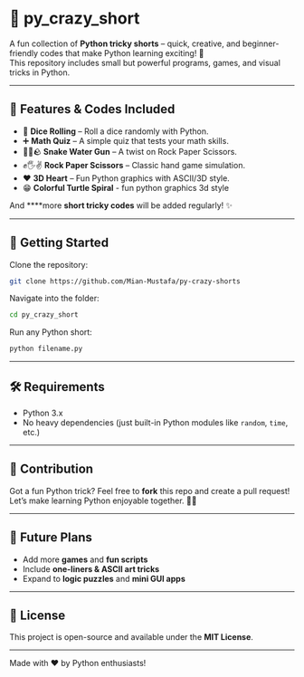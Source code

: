 # 🎉 py_crazy_short  

A fun collection of **Python tricky shorts** – quick, creative, and beginner-friendly codes that make Python learning exciting! 🚀  
This repository includes small but powerful programs, games, and visual tricks in Python.  

---

## 📌 Features & Codes Included  

- 🎲 **Dice Rolling** – Roll a dice randomly with Python.  
- ➕ **Math Quiz** – A simple quiz that tests your math skills.  
- 🐍💧🪨 **Snake Water Gun** – A twist on Rock Paper Scissors.  
- ✊🖐✌ **Rock Paper Scissors** – Classic hand game simulation.  
- ❤️ **3D Heart** – Fun Python graphics with ASCII/3D style.  
- 😁 **Colorful Turtle Spiral** - fun python graphics 3d style 

And  ****more **short tricky codes** will be added regularly! ✨  

---

## 🚀 Getting Started  

Clone the repository:  
```bash
git clone https://github.com/Mian-Mustafa/py-crazy-shorts
````

Navigate into the folder:

```bash
cd py_crazy_short
```

Run any Python short:

```bash
python filename.py
```

---

## 🛠 Requirements

* Python 3.x
* No heavy dependencies (just built-in Python modules like `random`, `time`, etc.)

---

## 🤝 Contribution

Got a fun Python trick? Feel free to **fork** this repo and create a pull request!
Let’s make learning Python enjoyable together. 🐍🔥

---

## 🌟 Future Plans

* Add more **games** and **fun scripts**
* Include **one-liners & ASCII art tricks**
* Expand to **logic puzzles** and **mini GUI apps**

---

## 📜 License

This project is open-source and available under the **MIT License**.

---

Made with ❤️ by Python enthusiasts!

```
